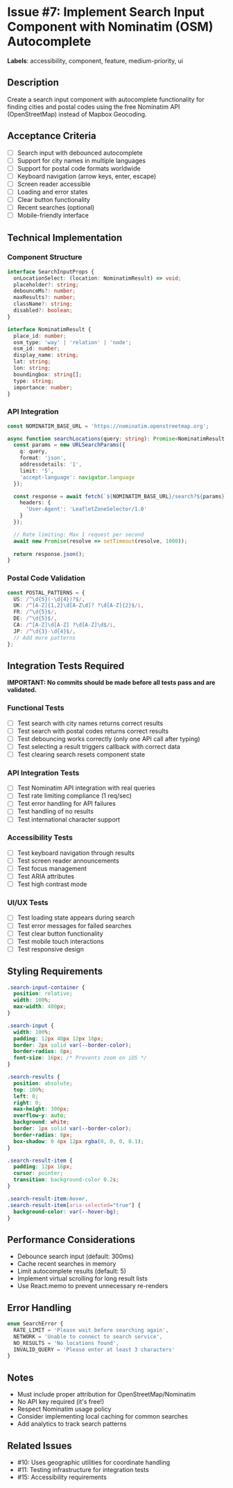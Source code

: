 # Issue #7: Implement Search Input Component with Nominatim (OSM) Autocomplete

**Labels**: accessibility, component, feature, medium-priority, ui

## Description

Create a search input component with autocomplete functionality for finding cities and postal codes using the free Nominatim API (OpenStreetMap) instead of Mapbox Geocoding.

## Acceptance Criteria

- [ ] Search input with debounced autocomplete
- [ ] Support for city names in multiple languages
- [ ] Support for postal code formats worldwide
- [ ] Keyboard navigation (arrow keys, enter, escape)
- [ ] Screen reader accessible
- [ ] Loading and error states
- [ ] Clear button functionality
- [ ] Recent searches (optional)
- [ ] Mobile-friendly interface

## Technical Implementation

### Component Structure
```typescript
interface SearchInputProps {
  onLocationSelect: (location: NominatimResult) => void;
  placeholder?: string;
  debounceMs?: number;
  maxResults?: number;
  className?: string;
  disabled?: boolean;
}

interface NominatimResult {
  place_id: number;
  osm_type: 'way' | 'relation' | 'node';
  osm_id: number;
  display_name: string;
  lat: string;
  lon: string;
  boundingbox: string[];
  type: string;
  importance: number;
}
```

### API Integration
```typescript
const NOMINATIM_BASE_URL = 'https://nominatim.openstreetmap.org';

async function searchLocations(query: string): Promise<NominatimResult[]> {
  const params = new URLSearchParams({
    q: query,
    format: 'json',
    addressdetails: '1',
    limit: '5',
    'accept-language': navigator.language
  });

  const response = await fetch(`${NOMINATIM_BASE_URL}/search?${params}`, {
    headers: {
      'User-Agent': 'LeafletZoneSelector/1.0'
    }
  });

  // Rate limiting: Max 1 request per second
  await new Promise(resolve => setTimeout(resolve, 1000));
  
  return response.json();
}
```

### Postal Code Validation
```typescript
const POSTAL_PATTERNS = {
  US: /^\d{5}(-\d{4})?$/,
  UK: /^[A-Z]{1,2}\d[A-Z\d]? ?\d[A-Z]{2}$/i,
  FR: /^\d{5}$/,
  DE: /^\d{5}$/,
  CA: /^[A-Z]\d[A-Z] ?\d[A-Z]\d$/i,
  JP: /^\d{3}-\d{4}$/,
  // Add more patterns
};
```

## Integration Tests Required

**IMPORTANT: No commits should be made before all tests pass and are validated.**

### Functional Tests
- [ ] Test search with city names returns correct results
- [ ] Test search with postal codes returns correct results
- [ ] Test debouncing works correctly (only one API call after typing)
- [ ] Test selecting a result triggers callback with correct data
- [ ] Test clearing search resets component state

### API Integration Tests
- [ ] Test Nominatim API integration with real queries
- [ ] Test rate limiting compliance (1 req/sec)
- [ ] Test error handling for API failures
- [ ] Test handling of no results
- [ ] Test international character support

### Accessibility Tests
- [ ] Test keyboard navigation through results
- [ ] Test screen reader announcements
- [ ] Test focus management
- [ ] Test ARIA attributes
- [ ] Test high contrast mode

### UI/UX Tests
- [ ] Test loading state appears during search
- [ ] Test error messages for failed searches
- [ ] Test clear button functionality
- [ ] Test mobile touch interactions
- [ ] Test responsive design

## Styling Requirements

```css
.search-input-container {
  position: relative;
  width: 100%;
  max-width: 400px;
}

.search-input {
  width: 100%;
  padding: 12px 40px 12px 16px;
  border: 2px solid var(--border-color);
  border-radius: 8px;
  font-size: 16px; /* Prevents zoom on iOS */
}

.search-results {
  position: absolute;
  top: 100%;
  left: 0;
  right: 0;
  max-height: 300px;
  overflow-y: auto;
  background: white;
  border: 1px solid var(--border-color);
  border-radius: 8px;
  box-shadow: 0 4px 12px rgba(0, 0, 0, 0.1);
}

.search-result-item {
  padding: 12px 16px;
  cursor: pointer;
  transition: background-color 0.2s;
}

.search-result-item:hover,
.search-result-item[aria-selected="true"] {
  background-color: var(--hover-bg);
}
```

## Performance Considerations

- Debounce search input (default: 300ms)
- Cache recent searches in memory
- Limit autocomplete results (default: 5)
- Implement virtual scrolling for long result lists
- Use React.memo to prevent unnecessary re-renders

## Error Handling

```typescript
enum SearchError {
  RATE_LIMIT = 'Please wait before searching again',
  NETWORK = 'Unable to connect to search service',
  NO_RESULTS = 'No locations found',
  INVALID_QUERY = 'Please enter at least 3 characters'
}
```

## Notes

- Must include proper attribution for OpenStreetMap/Nominatim
- No API key required (it's free!)
- Respect Nominatim usage policy
- Consider implementing local caching for common searches
- Add analytics to track search patterns

## Related Issues

- #10: Uses geographic utilities for coordinate handling
- #11: Testing infrastructure for integration tests
- #15: Accessibility requirements